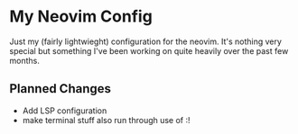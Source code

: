 # My Neovim Config

Just my (fairly lightwieght) configuration for the  neovim.
It's nothing very special but something I've been working on quite heavily 
over the past few months.


## Planned Changes
 - Add LSP configuration
 - make terminal stuff also run through use of :!
